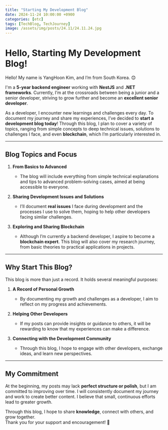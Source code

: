 ```yaml
---
title: "Starting My Development Blog"
date: 2024-11-24 10:00:00 +0900
categories: [etc]
tags: [TechBlog, TechJourney]
image: /assets/img/posts/24.11/24.11.24.jpg
---
```


# Hello, Starting My Development Blog!

Hello! My name is YangHoon Kim, and I’m from South Korea. 😊

I'm a **5-year backend engineer** working with **NestJS** and **.NET frameworks**. Currently, I’m at the crossroads between being a junior and a senior developer, striving to grow further and become an **excellent senior developer**.

As a developer, I encounter new learnings and challenges every day. To document my journey and share my experiences, I’ve decided to **start a development blog today**! Through this blog, I plan to cover a variety of topics, ranging from simple concepts to deep technical issues, solutions to challenges I face, and even **blockchain**, which I’m particularly interested in.

<!-- 
저는 **NestJS**와 **.NET 프레임워크**를 사용하는 **5년 차 백엔드 엔지니어**입니다. 현재는 주니어와 시니어의 경계선에서 개발자로서 더 성장하고, **뛰어난 시니어 개발자**로 자리 잡기 위해 꾸준히 노력하고 있습니다.

개발자로서 매일 배우는 것들이 많고, 해결해야 할 문제들도 다양합니다. 그래서 **오늘부터 개발 블로그를 운영**하려고 합니다! 블로그를 통해 간단한 주제부터 시작해, 딥한 기술 문제, 개발 과정에서 겪은 **이슈 해결 방법**, 그리고 제가 관심을 두고 있는 **블록체인**까지 다양한 주제를 다룰 예정입니다.
-->

---

## Blog Topics and Focus

1. **From Basics to Advanced**
   - The blog will include everything from simple technical explanations and tips to advanced problem-solving cases, aimed at being accessible to everyone.

2. **Sharing Development Issues and Solutions**
   - I’ll document **real issues** I face during development and the processes I use to solve them, hoping to help other developers facing similar challenges.

3. **Exploring and Sharing Blockchain**
   - Although I’m currently a backend developer, I aspire to become a **blockchain expert**. This blog will also cover my research journey, from basic theories to practical applications in projects.

<!-- 
1. **기초부터 심화까지**
   - 간단한 기술 설명과 팁부터 고난도의 문제 해결 사례까지, 누구나 이해할 수 있는 글을 목표로 합니다.

2. **개발 이슈와 해결 과정 공유**
   - 개발 중 겪은 **실제 이슈**와 이를 해결한 과정을 기록하여, 비슷한 문제를 겪는 다른 개발자들에게 도움을 주고 싶습니다.

3. **블록체인 연구와 공유**
   - 현재는 백엔드 개발자로 활동 중이지만, 앞으로는 **블록체인 전문가**로 성장하고자 합니다. 블록체인의 기초 이론부터, 프로젝트에 적용하는 방법까지 제 연구 과정도 함께 나눌 계획입니다.
-->

---

## Why Start This Blog?

This blog is more than just a record. It holds several meaningful purposes:

1. **A Record of Personal Growth**
   - By documenting my growth and challenges as a developer, I aim to reflect on my progress and achievements.

2. **Helping Other Developers**
   - If my posts can provide insights or guidance to others, it will be rewarding to know that my experiences can make a difference.

3. **Connecting with the Development Community**
   - Through this blog, I hope to engage with other developers, exchange ideas, and learn new perspectives.

<!-- 
이 블로그는 단순한 기록 이상의 가치를 지닐 것입니다.

1. **나의 성장 기록**
   - 개발자로서의 성장과 도전을 기록하며 스스로의 발전을 돌아볼 수 있는 계기를 만들고 싶습니다.

2. **다른 개발자들에게 도움**
   - 제가 작성하는 글이 다른 사람들에게 작은 힌트나 도움을 줄 수 있다면, 그것만으로도 큰 의미가 있다고 생각합니다.

3. **개발 커뮤니티와의 연결**
   - 개발 블로그를 통해 다른 개발자들과 교류하고, 새로운 아이디어와 배움을 얻고 싶습니다.
-->

---

## My Commitment

At the beginning, my posts may lack **perfect structure or polish**, but I am committed to improving over time. I will consistently document my journey and work to create better content. I believe that small, continuous efforts lead to greater growth.

Through this blog, I hope to share **knowledge**, connect with others, and grow together.  
Thank you for your support and encouragement! 🙌

<!-- 
처음부터 글의 **구성이 부족하거나 어색할 수도** 있겠지만, 점차 발전해 나가겠습니다. 꾸준히 기록하며 보다 나은 글을 작성할 수 있도록 노력하겠습니다. 작은 노력들이 모여 더 큰 성장으로 이어질 것이라 믿고 있습니다.

블로그를 통해 만나는 분들과 **지식**을 나누고, 함께 성장해 나가고 싶습니다.  
앞으로 많은 관심과 응원 부탁드립니다! 🙌
-->


